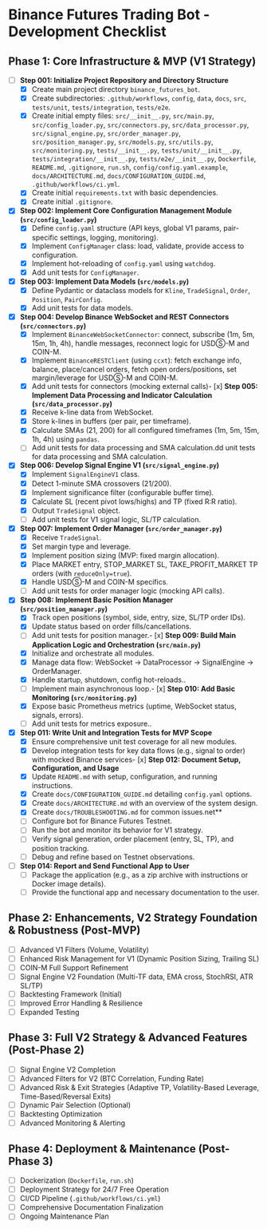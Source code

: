# Binance Futures Trading Bot - Development Checklist

## Phase 1: Core Infrastructure & MVP (V1 Strategy)

- [ ] **Step 001: Initialize Project Repository and Directory Structure**
    - [x] Create main project directory `binance_futures_bot`.
    - [x] Create subdirectories: `.github/workflows`, `config`, `data`, `docs`, `src`, `tests/unit`, `tests/integration`, `tests/e2e`.
    - [x] Create initial empty files: `src/__init__.py`, `src/main.py`, `src/config_loader.py`, `src/connectors.py`, `src/data_processor.py`, `src/signal_engine.py`, `src/order_manager.py`, `src/position_manager.py`, `src/models.py`, `src/utils.py`, `src/monitoring.py`, `tests/__init__.py`, `tests/unit/__init__.py`, `tests/integration/__init__.py`, `tests/e2e/__init__.py`, `Dockerfile`, `README.md`, `.gitignore`, `run.sh`, `config/config.yaml.example`, `docs/ARCHITECTURE.md`, `docs/CONFIGURATION_GUIDE.md`, `.github/workflows/ci.yml`.
    - [x] Create initial `requirements.txt` with basic dependencies.
    - [x] Create initial `.gitignore`.
- [x] **Step 002: Implement Core Configuration Management Module (`src/config_loader.py`)**
    - [x] Define `config.yaml` structure (API keys, global V1 params, pair-specific settings, logging, monitoring).
    - [x] Implement `ConfigManager` class: load, validate, provide access to configuration.
    - [x] Implement hot-reloading of `config.yaml` using `watchdog`.
    - [x] Add unit tests for `ConfigManager`.
- [x] **Step 003: Implement Data Models (`src/models.py`)**
    - [x] Define Pydantic or dataclass models for `Kline`, `TradeSignal`, `Order`, `Position`, `PairConfig`.
    - [x] Add unit tests for data models.
- [x] **Step 004: Develop Binance WebSocket and REST Connectors (`src/connectors.py`)**
    - [x] Implement `BinanceWebSocketConnector`: connect, subscribe (1m, 5m, 15m, 1h, 4h), handle messages, reconnect logic for USDⓈ-M and COIN-M.
    - [x] Implement `BinanceRESTClient` (using `ccxt`): fetch exchange info, balance, place/cancel orders, fetch open orders/positions, set margin/leverage for USDⓈ-M and COIN-M.
    - [x] Add unit tests for connectors (mocking external calls)- [x] **Step 005: Implement Data Processing and Indicator Calculation (`src/data_processor.py`)**
    - [x] Receive k-line data from WebSocket.
    - [x] Store k-lines in buffers (per pair, per timeframe).
    - [x] Calculate SMAs (21, 200) for all configured timeframes (1m, 5m, 15m, 1h, 4h) using `pandas`.
    - [ ] Add unit tests for data processing and SMA calculation.dd unit tests for data processing and SMA calculation.
- [x] **Step 006: Develop Signal Engine V1 (`src/signal_engine.py`)**
    - [x] Implement `SignalEngineV1` class.
    - [x] Detect 1-minute SMA crossovers (21/200).
    - [x] Implement significance filter (configurable buffer time).
    - [x] Calculate SL (recent pivot lows/highs) and TP (fixed R:R ratio).
    - [x] Output `TradeSignal` object.
    - [ ] Add unit tests for V1 signal logic, SL/TP calculation.
- [x] **Step 007: Implement Order Manager (`src/order_manager.py`)**
    - [x] Receive `TradeSignal`.
    - [x] Set margin type and leverage.
    - [x] Implement position sizing (MVP: fixed margin allocation).
    - [x] Place MARKET entry, STOP_MARKET SL, TAKE_PROFIT_MARKET TP orders (with `reduceOnly=true`).
    - [x] Handle USDⓈ-M and COIN-M specifics.
    - [ ] Add unit tests for order manager logic (mocking API calls).
- [x] **Step 008: Implement Basic Position Manager (`src/position_manager.py`)**
    - [x] Track open positions (symbol, side, entry, size, SL/TP order IDs).
    - [x] Update status based on order fills/cancellations.
    - [ ] Add unit tests for position manager.- [x] **Step 009: Build Main Application Logic and Orchestration (`src/main.py`)**
    - [x] Initialize and orchestrate all modules.
    - [x] Manage data flow: WebSocket -> DataProcessor -> SignalEngine -> OrderManager.
    - [x] Handle startup, shutdown, config hot-reloads..
    - [ ] Implement main asynchronous loop.- [x] **Step 010: Add Basic Monitoring (`src/monitoring.py`)**
    - [x] Expose basic Prometheus metrics (uptime, WebSocket status, signals, errors).
    - [ ] Add unit tests for metrics exposure..
- [x] **Step 011: Write Unit and Integration Tests for MVP Scope**
    - [x] Ensure comprehensive unit test coverage for all new modules.
    - [x] Develop integration tests for key data flows (e.g., signal to order) with mocked Binance services- [x] **Step 012: Document Setup, Configuration, and Usage**
    - [x] Update `README.md` with setup, configuration, and running instructions.
    - [x] Create `docs/CONFIGURATION_GUIDE.md` detailing `config.yaml` options.
    - [x] Create `docs/ARCHITECTURE.md` with an overview of the system design.
    - [x] Create `docs/TROUBLESHOOTING.md` for common issues.net**
    - [ ] Configure bot for Binance Futures Testnet.
    - [ ] Run the bot and monitor its behavior for V1 strategy.
    - [ ] Verify signal generation, order placement (entry, SL, TP), and position tracking.
    - [ ] Debug and refine based on Testnet observations.
- [ ] **Step 014: Report and Send Functional App to User**
    - [ ] Package the application (e.g., as a zip archive with instructions or Docker image details).
    - [ ] Provide the functional app and necessary documentation to the user.

## Phase 2: Enhancements, V2 Strategy Foundation & Robustness (Post-MVP)
- [ ] Advanced V1 Filters (Volume, Volatility)
- [ ] Enhanced Risk Management for V1 (Dynamic Position Sizing, Trailing SL)
- [ ] COIN-M Full Support Refinement
- [ ] Signal Engine V2 Foundation (Multi-TF data, EMA cross, StochRSI, ATR SL/TP)
- [ ] Backtesting Framework (Initial)
- [ ] Improved Error Handling & Resilience
- [ ] Expanded Testing

## Phase 3: Full V2 Strategy & Advanced Features (Post-Phase 2)
- [ ] Signal Engine V2 Completion
- [ ] Advanced Filters for V2 (BTC Correlation, Funding Rate)
- [ ] Advanced Risk & Exit Strategies (Adaptive TP, Volatility-Based Leverage, Time-Based/Reversal Exits)
- [ ] Dynamic Pair Selection (Optional)
- [ ] Backtesting Optimization
- [ ] Advanced Monitoring & Alerting

## Phase 4: Deployment & Maintenance (Post-Phase 3)
- [ ] Dockerization (`Dockerfile`, `run.sh`)
- [ ] Deployment Strategy for 24/7 Free Operation
- [ ] CI/CD Pipeline (`.github/workflows/ci.yml`)
- [ ] Comprehensive Documentation Finalization
- [ ] Ongoing Maintenance Plan
